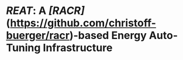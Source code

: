 # _REAT_: A _[RACR]_(https://github.com/christoff-buerger/racr)-based Energy Auto-Tuning Infrastructure #
